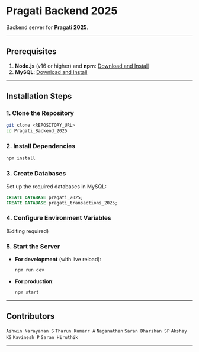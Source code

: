 # Pragati Backend 2025

Backend server for **Pragati 2025**.

---

## Prerequisites

1. **Node.js** (v16 or higher) and **npm**: [Download and Install](https://nodejs.org/)
2. **MySQL**: [Download and Install](https://dev.mysql.com/)

---

## Installation Steps

### 1. Clone the Repository

```bash
git clone <REPOSITORY_URL>
cd Pragati_Backend_2025
```

### 2. Install Dependencies

```bash
npm install
```

### 3. Create Databases

Set up the required databases in MySQL:

```sql
CREATE DATABASE pragati_2025;
CREATE DATABASE pragati_transactions_2025;
```

### 4. Configure Environment Variables

(Editing required)

### 5. Start the Server

- **For development** (with live reload):

  ```bash
  npm run dev
  ```

- **For production**:

  ```bash
  npm start
  ```

---

## Contributors

`Ashwin Narayanan S`
`Tharun Kumarr A`
`Naganathan`
`Saran Dharshan SP`
`Akshay KS`
`Kavinesh P`
`Saran Hiruthik`

--- 
